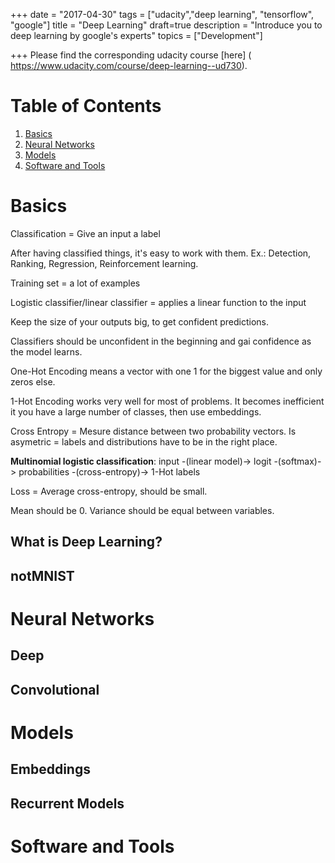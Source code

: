 +++
date = "2017-04-30"
tags = ["udacity","deep learning", "tensorflow", "google"]
title = "Deep Learning"
draft=true
description = "Introduce you to deep learning by google's experts"
topics = ["Development"]

+++
Please find the corresponding udacity course [here] (
https://www.udacity.com/course/deep-learning--ud730).

# Table of Contents
1. [Basics](#basics)
1. [Neural Networks](#neural-networks)
1. [Models](#models)
1. [Software and Tools](#software-and-tools)

# Basics 

Classification = Give an input a label

After having classified things, it's easy to work with them. Ex.: Detection, Ranking, Regression, Reinforcement learning.

Training set = a lot of examples

Logistic classifier/linear classifier = applies a linear function to the input

Keep the size of your outputs big, to get confident predictions.

Classifiers should be unconfident in the beginning and gai confidence as the model learns.

One-Hot Encoding means a vector with one 1 for the biggest value and only zeros else.

1-Hot Encoding works very well for most of problems. It becomes inefficient it you have a large number of classes, then use embeddings.

Cross Entropy = Mesure distance between two probability vectors. Is asymetric = labels and distributions have to be in the right place.

**Multinomial logistic classification**: input -(linear model)-> logit -(softmax)-> probabilities -(cross-entropy)-> 1-Hot labels

Loss = Average cross-entropy, should be small.

Mean should be 0. Variance should be equal between variables.

## What is Deep Learning?

## notMNIST

# Neural Networks

## Deep

## Convolutional

# Models

## Embeddings

## Recurrent Models

# Software and Tools
